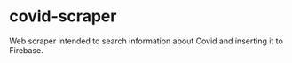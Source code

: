 # covid-scraper
Web scraper intended to search information about Covid and inserting it to Firebase.
